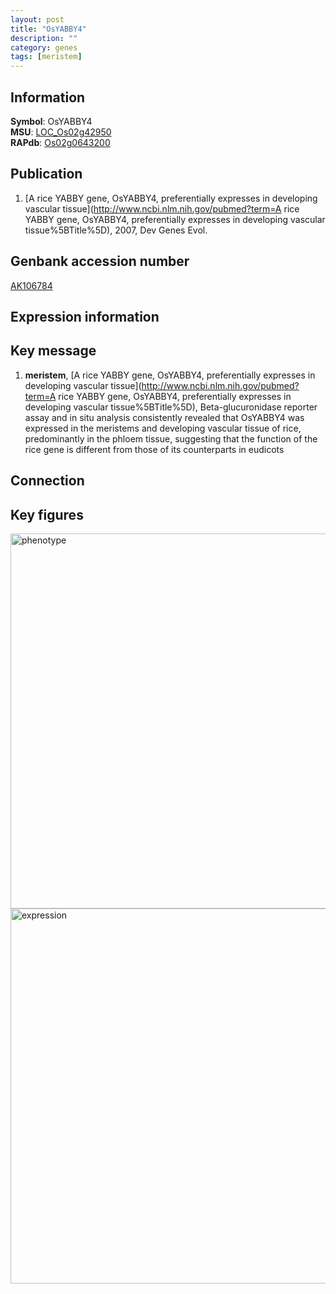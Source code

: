 ```yaml
---
layout: post
title: "OsYABBY4"
description: ""
category: genes
tags: [meristem]
---
```


## Information
__Symbol__: OsYABBY4  
__MSU__: [LOC_Os02g42950](http://rice.plantbiology.msu.edu/cgi-bin/ORF_infopage.cgi?orf=LOC_Os02g42950)  
__RAPdb__: [Os02g0643200](http://rapdb.dna.affrc.go.jp/viewer/gbrowse_details/irgsp1?name=Os02g0643200)  

## Publication
1. [A rice YABBY gene, OsYABBY4, preferentially expresses in developing vascular tissue](http://www.ncbi.nlm.nih.gov/pubmed?term=A rice YABBY gene, OsYABBY4, preferentially expresses in developing vascular tissue%5BTitle%5D), 2007, Dev Genes Evol.

## Genbank accession number
[AK106784](http://www.ncbi.nlm.nih.gov/nuccore/AK106784)  

## Expression information

## Key message
1. __meristem__, [A rice YABBY gene, OsYABBY4, preferentially expresses in developing vascular tissue](http://www.ncbi.nlm.nih.gov/pubmed?term=A rice YABBY gene, OsYABBY4, preferentially expresses in developing vascular tissue%5BTitle%5D),  Beta-glucuronidase reporter assay and in situ analysis consistently revealed that OsYABBY4 was expressed in the meristems and developing vascular tissue of rice, predominantly in the phloem tissue, suggesting that the function of the rice gene is different from those of its counterparts in eudicots

## Connection

## Key figures
<img src="http://ricencode.github.io/images/OsYABBY4.pheno.png" alt="phenotype"  style="width: 600px;"/>

<img src="http://ricencode.github.io/images/OsYABBY4.exp.png" alt="expression"  style="width: 600px;"/>



